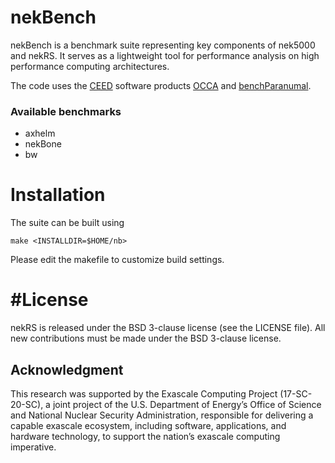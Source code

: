 # nekBench 

nekBench is a benchmark suite representing key components of nek5000 and nekRS.
It serves as a lightweight tool for performance analysis on high performance computing architectures. 

The code uses the [CEED](https://ceed.exascaleproject.org/) software products [OCCA](https://github.com/libocca/occa) and [benchParanumal](https://github.com/paranumal/benchparanumal). 

### Available benchmarks
* axhelm
* nekBone
* bw

# Installation

The suite can be built using 
```
make <INSTALLDIR=$HOME/nb>
```
Please edit the makefile to customize build settings.


# #License
nekRS is released under the BSD 3-clause license (see the LICENSE file).
All new contributions must be made under the BSD 3-clause license.

## Acknowledgment
This research was supported by the Exascale Computing Project (17-SC-20-SC),
a joint project of the U.S. Department of Energy’s Office of Science and National Nuclear Security
Administration, responsible for delivering a capable exascale ecosystem, including software,
applications, and hardware technology, to support the nation’s exascale computing imperative.
